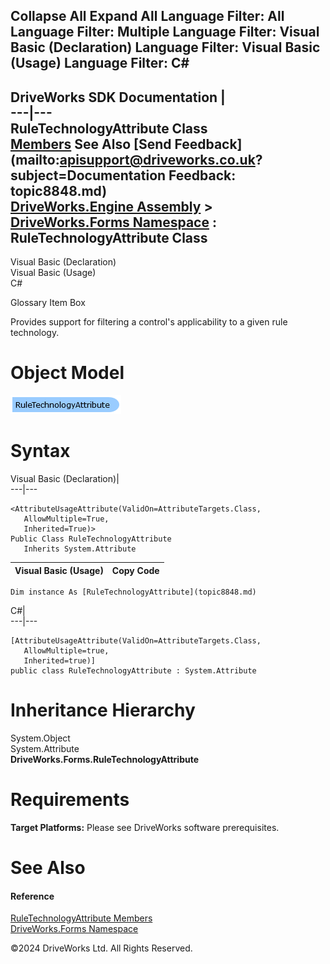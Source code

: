        

 Collapse All Expand All  Language Filter: All  Language Filter: Multiple  Language Filter: Visual Basic (Declaration) Language Filter: Visual Basic (Usage) Language Filter: C#  
---  
DriveWorks SDK Documentation  |   
---|---  
RuleTechnologyAttribute Class   
[Members](topic8849.md) See Also [Send Feedback](mailto:apisupport@driveworks.co.uk?subject=Documentation Feedback: topic8848.md)  
[DriveWorks.Engine Assembly](topic2156.md) > [DriveWorks.Forms Namespace](topic7266.md) : RuleTechnologyAttribute Class  
---  
  
Visual Basic (Declaration)    
Visual Basic (Usage)    
C# 

Glossary Item Box

Provides support for filtering a control's applicability to a given rule technology. 

# Object Model

![](dotnetdiagramimages/image435.png)

# Syntax

Visual Basic (Declaration)|   
---|---  
      
    
    <AttributeUsageAttribute(ValidOn=AttributeTargets.Class, 
       AllowMultiple=True, 
       Inherited=True)>
    Public Class RuleTechnologyAttribute 
       Inherits System.Attribute  
  
Visual Basic (Usage)| Copy Code  
---|---  
      
    
    Dim instance As [RuleTechnologyAttribute](topic8848.md)  
  
C#|   
---|---  
      
    
    [AttributeUsageAttribute(ValidOn=AttributeTargets.Class, 
       AllowMultiple=true, 
       Inherited=true)]
    public class RuleTechnologyAttribute : System.Attribute   
  
# Inheritance Hierarchy

System.Object  
System.Attribute  
**DriveWorks.Forms.RuleTechnologyAttribute**  


# Requirements

**Target Platforms:** Please see DriveWorks software prerequisites.

# See Also

#### Reference

[RuleTechnologyAttribute Members](topic8849.md)   
[DriveWorks.Forms Namespace](topic7266.md)

©2024 DriveWorks Ltd. All Rights Reserved.
